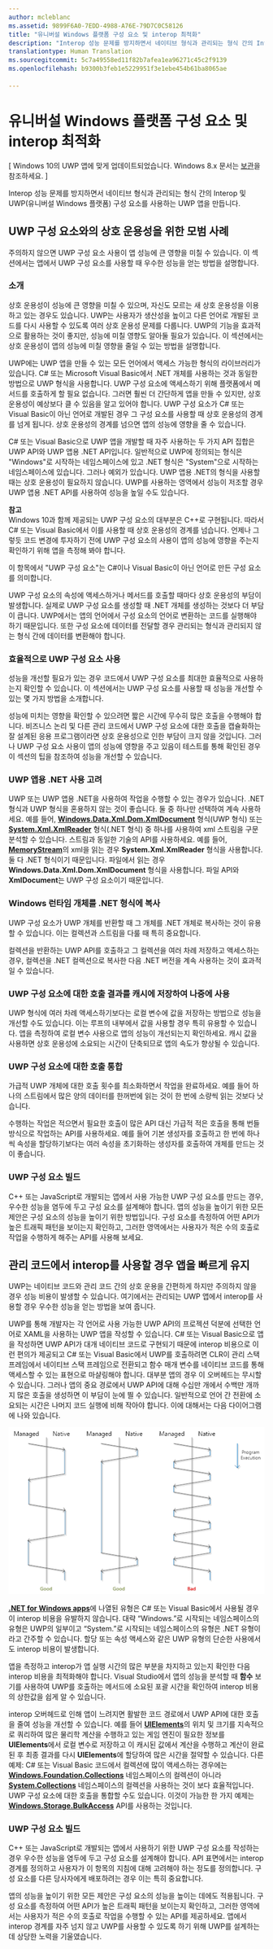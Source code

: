 ```yaml
---
author: mcleblanc
ms.assetid: 9899F6A0-7EDD-4988-A76E-79D7C0C58126
title: "유니버설 Windows 플랫폼 구성 요소 및 interop 최적화"
description: "Interop 성능 문제를 방지하면서 네이티브 형식과 관리되는 형식 간의 Interop 및 UWP(유니버설 Windows 플랫폼) 구성 요소를 사용하는 UWP 앱을 만듭니다."
translationtype: Human Translation
ms.sourcegitcommit: 5c7a49558ed11f82b7afea1ea96271c45c2f9139
ms.openlocfilehash: b9300b3feb1e5229951f3e1ebe454b61ba8065ae

---
```

# 유니버설 Windows 플랫폼 구성 요소 및 interop 최적화

\[ Windows 10의 UWP 앱에 맞게 업데이트되었습니다. Windows 8.x 문서는 [보관](http://go.microsoft.com/fwlink/p/?linkid=619132)을 참조하세요. \]

Interop 성능 문제를 방지하면서 네이티브 형식과 관리되는 형식 간의 Interop 및 UWP(유니버설 Windows 플랫폼) 구성 요소를 사용하는 UWP 앱을 만듭니다.

## UWP 구성 요소와의 상호 운용성을 위한 모범 사례

주의하지 않으면 UWP 구성 요소 사용이 앱 성능에 큰 영향을 미칠 수 있습니다. 이 섹션에서는 앱에서 UWP 구성 요소를 사용할 때 우수한 성능을 얻는 방법을 설명합니다.

### 소개

상호 운용성이 성능에 큰 영향을 미칠 수 있으며, 자신도 모르는 새 상호 운용성을 이용하고 있는 경우도 있습니다. UWP는 사용자가 생산성을 높이고 다른 언어로 개발된 코드를 다시 사용할 수 있도록 여러 상호 운용성 문제를 다룹니다. UWP의 기능을 효과적으로 활용하는 것이 좋지만, 성능에 미칠 영향도 알아둘 필요가 있습니다. 이 섹션에서는 상호 운용성이 앱의 성능에 미칠 영향을 줄일 수 있는 방법을 설명합니다.

UWP에는 UWP 앱을 만들 수 있는 모든 언어에서 액세스 가능한 형식의 라이브러리가 있습니다. C# 또는 Microsoft Visual Basic에서 .NET 개체를 사용하는 것과 동일한 방법으로 UWP 형식을 사용합니다. UWP 구성 요소에 액세스하기 위해 플랫폼에서 메서드를 호출하게 할 필요 없습니다. 그러면 훨씬 더 간단하게 앱을 만들 수 있지만, 상호 운용성이 예상보다 클 수 있음을 알고 있어야 합니다. UWP 구성 요소가 C# 또는 Visual Basic이 아닌 언어로 개발된 경우 그 구성 요소를 사용할 때 상호 운용성의 경계를 넘게 됩니다. 상호 운용성의 경계를 넘으면 앱의 성능에 영향을 줄 수 있습니다.

C# 또는 Visual Basic으로 UWP 앱을 개발할 때 자주 사용하는 두 가지 API 집합은 UWP API와 UWP 앱용 .NET API입니다. 일반적으로 UWP에 정의되는 형식은 "Windows"로 시작하는 네임스페이스에 있고 .NET 형식은 "System"으로 시작하는 네임스페이스에 있습니다. 그러나 예외가 있습니다. UWP 앱용 .NET의 형식을 사용할 때는 상호 운용성이 필요하지 않습니다. UWP를 사용하는 영역에서 성능이 저조할 경우 UWP 앱용 .NET API를 사용하여 성능을 높일 수도 있습니다.

**참고**  
Windows 10과 함께 제공되는 UWP 구성 요소의 대부분은 C++로 구현됩니다. 따라서 C# 또는 Visual Basic에서 이를 사용할 때 상호 운용성의 경계를 넘습니다. 언제나 그렇듯 코드 변경에 투자하기 전에 UWP 구성 요소의 사용이 앱의 성능에 영향을 주는지 확인하기 위해 앱을 측정해 봐야 합니다.

이 항목에서 "UWP 구성 요소"는 C#이나 Visual Basic이 아닌 언어로 만든 구성 요소를 의미합니다.

 

UWP 구성 요소의 속성에 액세스하거나 메서드를 호출할 때마다 상호 운용성의 부담이 발생합니다. 실제로 UWP 구성 요소를 생성할 때 .NET 개체를 생성하는 것보다 더 부담이 큽니다. UWP에서는 앱의 언어에서 구성 요소의 언어로 변환하는 코드를 실행해야 하기 때문입니다. 또한 구성 요소에 데이터를 전달할 경우 관리되는 형식과 관리되지 않는 형식 간에 데이터를 변환해야 합니다.

### 효율적으로 UWP 구성 요소 사용

성능을 개선할 필요가 있는 경우 코드에서 UWP 구성 요소를 최대한 효율적으로 사용하는지 확인할 수 있습니다. 이 섹션에서는 UWP 구성 요소를 사용할 때 성능을 개선할 수 있는 몇 가지 방법을 소개합니다.

성능에 미치는 영향을 확인할 수 있으려면 짧은 시간에 무수히 많은 호출을 수행해야 합니다. 비즈니스 논리 및 다른 관리 코드에서 UWP 구성 요소에 대한 호출을 캡슐화하는 잘 설계된 응용 프로그램이라면 상호 운용성으로 인한 부담이 크지 않을 것입니다. 그러나 UWP 구성 요소 사용이 앱의 성능에 영향을 주고 있음이 테스트를 통해 확인된 경우 이 섹션의 팁을 참조하여 성능을 개선할 수 있습니다.

### UWP 앱용 .NET 사용 고려

UWP 또는 UWP 앱용 .NET을 사용하여 작업을 수행할 수 있는 경우가 있습니다. .NET 형식과 UWP 형식을 혼용하지 않는 것이 좋습니다. 둘 중 하나만 선택하여 계속 사용하세요. 예를 들어, [**Windows.Data.Xml.Dom.XmlDocument**](https://msdn.microsoft.com/library/windows/apps/BR206173) 형식(UWP 형식) 또는 [**System.Xml.XmlReader**](https://msdn.microsoft.com/library/windows/apps/xaml/system.xml.xmlreader.aspx) 형식(.NET 형식) 중 하나를 사용하여 xml 스트림을 구문 분석할 수 있습니다. 스트림과 동일한 기술의 API를 사용하세요. 예를 들어, [**MemoryStream**](https://msdn.microsoft.com/library/windows/apps/xaml/system.io.memorystream.aspx)의 xml을 읽는 경우 **System.Xml.XmlReader** 형식을 사용합니다.둘 다 .NET 형식이기 때문입니다. 파일에서 읽는 경우 **Windows.Data.Xml.Dom.XmlDocument** 형식을 사용합니다. 파일 API와 **XmlDocument**는 UWP 구성 요소이기 때문입니다.

### Windows 런타임 개체를 .NET 형식에 복사

UWP 구성 요소가 UWP 개체를 반환할 때 그 개체를 .NET 개체로 복사하는 것이 유용할 수 있습니다. 이는 컬렉션과 스트림을 다룰 때 특히 중요합니다.

컬렉션을 반환하는 UWP API를 호출하고 그 컬렉션을 여러 차례 저장하고 액세스하는 경우, 컬렉션을 .NET 컬렉션으로 복사한 다음 .NET 버전을 계속 사용하는 것이 효과적일 수 있습니다.

### UWP 구성 요소에 대한 호출 결과를 캐시에 저장하여 나중에 사용

UWP 형식에 여러 차례 액세스하기보다는 로컬 변수에 값을 저장하는 방법으로 성능을 개선할 수도 있습니다. 이는 루프의 내부에서 값을 사용할 경우 특히 유용할 수 있습니다. 앱을 측정하여 로컬 변수 사용으로 앱의 성능이 개선되는지 확인하세요. 캐시 값을 사용하면 상호 운용성에 소요되는 시간이 단축되므로 앱의 속도가 향상될 수 있습니다.

### UWP 구성 요소에 대한 호출 통합

가급적 UWP 개체에 대한 호출 횟수를 최소화하면서 작업을 완료하세요. 예를 들어 하나의 스트림에서 많은 양의 데이터를 한꺼번에 읽는 것이 한 번에 소량씩 읽는 것보다 낫습니다.

수행하는 작업은 적으면서 필요한 호출이 많은 API 대신 가급적 적은 호출을 통해 번들 방식으로 작업하는 API를 사용하세요. 예를 들어 기본 생성자를 호출하고 한 번에 하나씩 속성을 할당하기보다는 여러 속성을 초기화하는 생성자를 호출하여 개체를 만드는 것이 좋습니다.

### UWP 구성 요소 빌드

C++ 또는 JavaScript로 개발되는 앱에서 사용 가능한 UWP 구성 요소를 만드는 경우, 우수한 성능을 염두에 두고 구성 요소를 설계해야 합니다. 앱의 성능을 높이기 위한 모든 제안은 구성 요소의 성능을 높이기 위한 방법입니다. 구성 요소를 측정하여 어떤 API가 높은 트래픽 패턴을 보이는지 확인하고, 그러한 영역에서는 사용자가 적은 수의 호출로 작업을 수행하게 해주는 API를 사용해 보세요.

## 관리 코드에서 interop를 사용할 경우 앱을 빠르게 유지

UWP는 네이티브 코드와 관리 코드 간의 상호 운용을 간편하게 하지만 주의하지 않을 경우 성능 비용이 발생할 수 있습니다. 여기에서는 관리되는 UWP 앱에서 interop를 사용할 경우 우수한 성능을 얻는 방법을 보여 줍니다.

UWP를 통해 개발자는 각 언어로 사용 가능한 UWP API의 프로젝션 덕분에 선택한 언어로 XAML을 사용하는 UWP 앱을 작성할 수 있습니다. C# 또는 Visual Basic으로 앱을 작성하면 UWP API가 대개 네이티브 코드로 구현되기 때문에 interop 비용으로 이런 편의가 제공되고 C# 또는 Visual Basic에서 UWP를 호출하려면 CLR이 관리 스택 프레임에서 네이티브 스택 프레임으로 전환되고 함수 매개 변수를 네이티브 코드를 통해 액세스할 수 있는 표현으로 마샬링해야 합니다. 대부분 앱의 경우 이 오버헤드는 무시할 수 있습니다. 그러나 앱의 중요 경로에서 UWP API에 대해 수십만 개에서 수백만 개까지 많은 호출을 생성하면 이 부담이 눈에 띌 수 있습니다. 일반적으로 언어 간 전환에 소요되는 시간은 나머지 코드 실행에 비해 작아야 합니다. 이에 대해서는 다음 다이어그램에 나와 있습니다.

![Interop 전환이 프로그램 실행 시간을 독점해서는 안 됩니다.](images/interop-transitions.png)

[
            **.NET for Windows apps**](https://msdn.microsoft.com/library/windows/apps/xaml/br230232.aspx)에 나열된 유형은 C# 또는 Visual Basic에서 사용될 경우 이 interop 비용을 유발하지 않습니다. 대략 “Windows.”로 시작되는 네임스페이스의 유형은 UWP의 일부이고 “System.”로 시작되는 네임스페이스의 유형은 .NET 유형이라고 간주할 수 있습니다. 할당 또는 속성 액세스와 같은 UWP 유형의 단순한 사용에서도 interop 비용이 발생합니다.

앱을 측정하고 interop가 앱 실행 시간의 많은 부분을 차지하고 있는지 확인한 다음 interop 비용을 최적화해야 합니다. Visual Studio에서 앱의 성능을 분석할 때 **함수** 보기를 사용하여 UWP를 호출하는 메서드에 소요된 포괄 시간을 확인하여 interop 비용의 상한값을 쉽게 알 수 있습니다.

interop 오버헤드로 인해 앱이 느려지면 활발한 코드 경로에서 UWP API에 대한 호출을 줄여 성능을 개선할 수 있습니다. 예를 들어 [**UIElements**](https://msdn.microsoft.com/library/windows/apps/BR208911)의 위치 및 크기를 지속적으로 쿼리하여 많은 물리학 계산을 수행하고 있는 게임 엔진이 필요한 정보를 **UIElements**에서 로컬 변수로 저장하고 이 캐시된 값에서 계산을 수행하고 계산이 완료된 후 최종 결과를 다시 **UIElements**에 할당하여 많은 시간을 절약할 수 있습니다. 다른 예제: C# 또는 Visual Basic 코드에서 컬렉션에 많이 액세스하는 경우에는 [**Windows.Foundation.Collections**](https://msdn.microsoft.com/library/windows/apps/BR206657) 네임스페이스의 컬렉션이 아니라 [**System.Collections**](https://msdn.microsoft.com/library/windows/apps/xaml/system.collections.aspx) 네임스페이스의 컬렉션을 사용하는 것이 보다 효율적입니다. UWP 구성 요소에 대한 호출을 통합할 수도 있습니다. 이것이 가능한 한 가지 예제는 [**Windows.Storage.BulkAccess**](https://msdn.microsoft.com/library/windows/apps/BR207676) API를 사용하는 것입니다.

### UWP 구성 요소 빌드

C++ 또는 JavaScript로 개발되는 앱에서 사용하기 위한 UWP 구성 요소를 작성하는 경우 우수한 성능을 염두에 두고 구성 요소를 설계해야 합니다. API 표면에서는 interop 경계를 정의하고 사용자가 이 항목의 지침에 대해 고려해야 하는 정도를 정의합니다. 구성 요소를 다른 당사자에게 배포하려는 경우 이는 특히 중요합니다.

앱의 성능을 높이기 위한 모든 제안은 구성 요소의 성능을 높이는 데에도 적용됩니다. 구성 요소를 측정하여 어떤 API가 높은 트래픽 패턴을 보이는지 확인하고, 그러한 영역에서는 사용자가 적은 수의 호출로 작업을 수행할 수 있는 API를 제공하세요. 앱에서 interop 경계를 자주 넘지 않고 UWP를 사용할 수 있도록 하기 위해 UWP를 설계하는 데 상당한 노력을 기울였습니다.

 




<!--HONumber=Jun16_HO4-->



